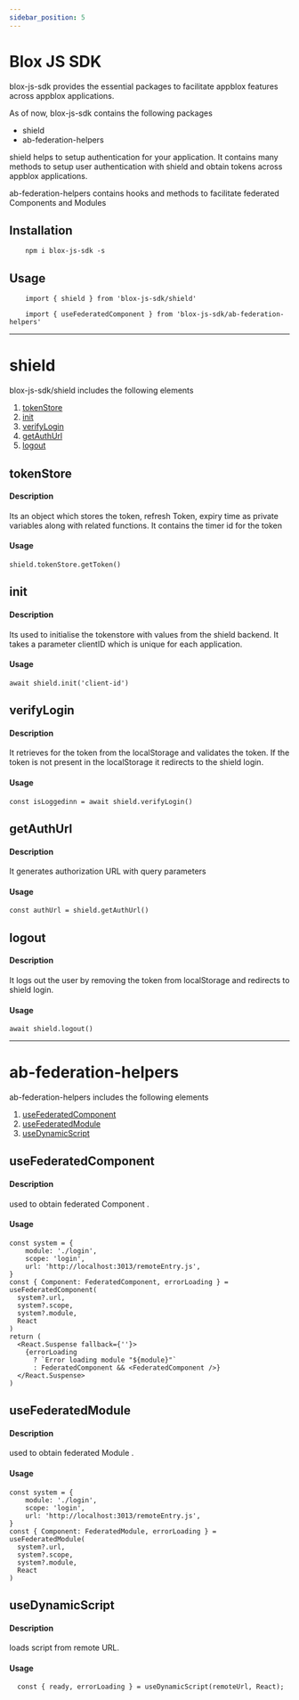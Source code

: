 ```yaml
---
sidebar_position: 5
---
```


Blox JS SDK
===========

blox-js-sdk provides the essential packages to facilitate appblox features across appblox applications.

As of now, blox-js-sdk contains the following packages
- shield
- ab-federation-helpers

shield helps to setup authentication for your application. It contains many methods to setup user authentication with shield and obtain tokens across appblox applications.

ab-federation-helpers contains hooks and methods to facilitate federated Components and Modules

Installation
---------------
        npm i blox-js-sdk -s

Usage
-----
        import { shield } from 'blox-js-sdk/shield'

        import { useFederatedComponent } from 'blox-js-sdk/ab-federation-helpers'

---
# shield
blox-js-sdk/shield includes the following elements
1. [tokenStore](#tokenStore)
2. [init](#init)
3. [verifyLogin](#verifyLogin)
4. [getAuthUrl](#getAuthUrl)
5. [logout](#logout)


## tokenStore

#### Description
Its an object which stores the token, refresh Token, expiry time as private variables along with related functions. It contains the timer id for the token

#### Usage
    shield.tokenStore.getToken()

## init

#### Description
Its used to initialise the tokenstore with values from the shield backend. It takes a parameter clientID which is unique for each application.

#### Usage

    await shield.init('client-id')

## verifyLogin

#### Description
It retrieves for the token from the localStorage and validates the token. If the token is not present in the localStorage it redirects to the shield login.

#### Usage

    const isLoggedinn = await shield.verifyLogin()

## getAuthUrl

#### Description
It generates authorization URL with query parameters

#### Usage

    const authUrl = shield.getAuthUrl()

## logout

#### Description
It logs out the user by removing the token from localStorage and redirects to shield login.

#### Usage

    await shield.logout()

---


# ab-federation-helpers
ab-federation-helpers includes the following elements
1. [useFederatedComponent](#useFederatedComponent)
2. [useFederatedModule](#useFederatedModule)
3. [useDynamicScript](#useDynamicScript)


## useFederatedComponent

#### Description
used to obtain federated Component . 

#### Usage

    const system = {
        module: './login',
        scope: 'login',
        url: 'http://localhost:3013/remoteEntry.js',
    }
    const { Component: FederatedComponent, errorLoading } = useFederatedComponent(
      system?.url,
      system?.scope,
      system?.module,
      React
    )
    return (
      <React.Suspense fallback={''}>
        {errorLoading
          ? `Error loading module "${module}"`
          : FederatedComponent && <FederatedComponent />}
      </React.Suspense>
    )

## useFederatedModule

#### Description
used to obtain federated Module .

#### Usage

    const system = {
        module: './login',
        scope: 'login',
        url: 'http://localhost:3013/remoteEntry.js',
    }
    const { Component: FederatedModule, errorLoading } = useFederatedModule(
      system?.url,
      system?.scope,
      system?.module,
      React
    )

## useDynamicScript

#### Description
loads script from remote URL.

#### Usage

      const { ready, errorLoading } = useDynamicScript(remoteUrl, React);
